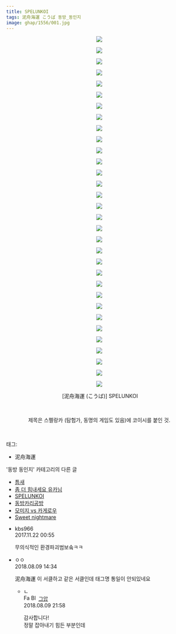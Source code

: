 ```yaml
---
title: SPELUNKOI
tags: 泥舟海運 こうば 동방_동인지
image: ghap/1556/001.jpg
---
```

<div class="article">
<p style="text-align: center; clear: none; float: none;"><img src="{{ site.nasurl }}/ghap/1556/001.jpg"/></p>
<p style="text-align: center; clear: none; float: none;"><img src="{{ site.nasurl }}/ghap/1556/002.jpg"/></p>
<p style="text-align: center; clear: none; float: none;"><img src="{{ site.nasurl }}/ghap/1556/003.jpg"/></p>
<p style="text-align: center; clear: none; float: none;"><img src="{{ site.nasurl }}/ghap/1556/004.jpg"/></p>
<p style="text-align: center; clear: none; float: none;"><img src="{{ site.nasurl }}/ghap/1556/005.jpg"/></p>
<p style="text-align: center; clear: none; float: none;"><img src="{{ site.nasurl }}/ghap/1556/006.jpg"/></p>
<p style="text-align: center; clear: none; float: none;"><img src="{{ site.nasurl }}/ghap/1556/007.jpg"/></p>
<p style="text-align: center; clear: none; float: none;"><img src="{{ site.nasurl }}/ghap/1556/008.jpg"/></p>
<p style="text-align: center; clear: none; float: none;"><img src="{{ site.nasurl }}/ghap/1556/009.jpg"/></p>
<p style="text-align: center; clear: none; float: none;"><img src="{{ site.nasurl }}/ghap/1556/010.jpg"/></p>
<p style="text-align: center; clear: none; float: none;"><img src="{{ site.nasurl }}/ghap/1556/011.jpg"/></p>
<p style="text-align: center; clear: none; float: none;"><img src="{{ site.nasurl }}/ghap/1556/012.jpg"/></p>
<p style="text-align: center; clear: none; float: none;"><img src="{{ site.nasurl }}/ghap/1556/013.jpg"/></p>
<p style="text-align: center; clear: none; float: none;"><img src="{{ site.nasurl }}/ghap/1556/014.jpg"/></p>
<p style="text-align: center; clear: none; float: none;"><img src="{{ site.nasurl }}/ghap/1556/015.jpg"/></p>
<p style="text-align: center; clear: none; float: none;"><img src="{{ site.nasurl }}/ghap/1556/016.jpg"/></p>
<p style="text-align: center; clear: none; float: none;"><img src="{{ site.nasurl }}/ghap/1556/017.jpg"/></p>
<p style="text-align: center; clear: none; float: none;"><img src="{{ site.nasurl }}/ghap/1556/018.jpg"/></p>
<p style="text-align: center; clear: none; float: none;"><img src="{{ site.nasurl }}/ghap/1556/019.jpg"/></p>
<p style="text-align: center; clear: none; float: none;"><img src="{{ site.nasurl }}/ghap/1556/020.jpg"/></p>
<p style="text-align: center; clear: none; float: none;"><img src="{{ site.nasurl }}/ghap/1556/021.jpg"/></p>
<p style="text-align: center; clear: none; float: none;"><img src="{{ site.nasurl }}/ghap/1556/022.jpg"/></p>
<p style="text-align: center; clear: none; float: none;"><img src="{{ site.nasurl }}/ghap/1556/023.jpg"/></p>
<p style="text-align: center; clear: none; float: none;"><img src="{{ site.nasurl }}/ghap/1556/024.jpg"/></p>
<p style="text-align: center; clear: none; float: none;"><img src="{{ site.nasurl }}/ghap/1556/025.jpg"/></p>
<p style="text-align: center; clear: none; float: none;"><img src="{{ site.nasurl }}/ghap/1556/026.jpg"/></p>
<p style="text-align: center; clear: none; float: none;"><img src="{{ site.nasurl }}/ghap/1556/027.jpg"/></p>
<p style="text-align: center; clear: none; float: none;"><img src="{{ site.nasurl }}/ghap/1556/028.jpg"/></p>
<p style="text-align: center; clear: none; float: none;"><img src="{{ site.nasurl }}/ghap/1556/029.jpg"/></p>
<p style="text-align: center; clear: none; float: none;"><img src="{{ site.nasurl }}/ghap/1556/030.jpg"/></p>
<p style="text-align: center; clear: none; float: none;"><img src="{{ site.nasurl }}/ghap/1556/031.jpg"/></p>
<p style="text-align: center; clear: none; float: none;"><img src="{{ site.nasurl }}/ghap/1556/032.jpg"/></p>
<p style="text-align: center; clear: none; float: none;"> [泥舟海運 (こうば)] SPELUNKOI</p>
<p style="text-align: center; clear: none; float: none;"><br/></p>
<p style="text-align: center; clear: none; float: none;">제목은 스펠랑카 (탐험가, 동명의 게임도 있음)에 코이시를 붙인 것.</p>
<p><br/></p>
</div><div class="tagTrail">
<p>태그: </p>
<ul>
<li>泥舟海運</li>
</ul>
</div><div class="another">
<p>'동방 동인지' 카테고리의 다른 글</p>
<ul>
<li><a href="/2016-08-14-ghap_1558">틈새</a></li>
<li><a href="/2016-08-13-ghap_1557">좀 더 힘내세요 유카님</a></li>
<li><a href="/2016-08-13-ghap_1556">SPELUNKOI</a></li>
<li><a href="/2016-08-13-ghap_1555">동방카리공방</a></li>
<li><a href="/2016-08-13-ghap_1554">모미지 vs 카게로우</a></li>
<li><a href="/2016-08-13-ghap_1553">Sweet nightmare</a></li>
</ul>
</div><div class="cb_module cb_fluid">
<div class="cb_wrt cb_profile">
<div class="comment">
<ul>
<li class="cb_thumb_off" id="comment15134729">
<div class="cb_comment_area">
<div class="cb_info_area">
<div class="cb_section">
<span class="cb_nick_name">kbs966</span>
</div>
<div class="cb_section">
<span class="cb_date">2017.11.22 00:55 </span>
</div>
</div>
<div class="cb_dsc_comment">
<p class="cb_dsc">
											무의식적인 환경파괴범보솤ㅋㅋ
										</p>
</div>
</div></li>
<li class="cb_thumb_off" id="comment15304368">
<div class="cb_comment_area">
<div class="cb_info_area">
<div class="cb_section">
<span class="cb_nick_name">ㅇㅇ</span>
</div>
<div class="cb_section">
<span class="cb_date">2018.08.09 14:34 </span>
</div>
</div>
<div class="cb_dsc_comment">
<p class="cb_dsc">
											泥舟海運 이 서클하고 같은 서클인데 태그명 통일이 안되있네요
										</p>
</div>
<ul>
<li class="cb_thumb_off" id="comment15304618">
<span class="cb_bu_subnode">ㄴ</span>
<div class="cb_comment_area">
<div class="cb_info_area">
<div class="cb_section">
<span class="cb_nick_name"><img alt="Favicon of https://ghaptouhou.tistory.com" height="16" onerror="this.onerror=null;this.parentNode.removeChild(this)" src="https://ghaptouhou.tistory.com/favicon.ico" width="16"/> <img alt="BlogIcon" height="16" onerror="this.parentNode.removeChild(this)" src="https://ghaptouhou.tistory.com/index.gif" width="16"/> <a href="https://ghaptouhou.tistory.com" onclick="return openLinkInNewWindow(this)"> 그압</a><span class="tistoryProfileLayerTrigger" onclick='TistoryProfile.show(event, this, {"title":"\uc800\uae30 \uc774\uac70 \ub098\uc911\uc5d0 \uc218\uc815 \uac00\ub2a5\ud558\ub098\uc694","url":"https:\/\/ghap.tistory.com","nickname":"\uadf8\uc555","items":[]}); return false;'></span></span>
</div>
<div class="cb_section">
<span class="cb_date">2018.08.09 21:58 </span>
</div>
</div>
<div class="cb_dsc_comment">
<p class="cb_dsc">
																감사합니다!<br/>
정말 잡아내기 힘든 부분인데
															</p>
</div>
</div>
</li>
</ul>
</div></li>
</ul>
</div>
</div><!-- commentList close -->
</div>